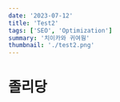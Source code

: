 ```yaml
---
date: '2023-07-12'
title: 'Test2'
tags: ['SEO', 'Optimization']
summary: '치이카와 귀여웡'
thumbnail: './test2.png'
---
```


# 졸리당
